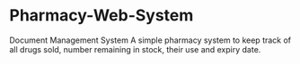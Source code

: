 # Pharmacy-Web-System
Document Management System
A simple pharmacy system to keep track of all drugs sold, number remaining in stock, their use and expiry date.
